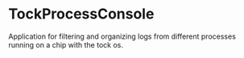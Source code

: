 # TockProcessConsole
Application for filtering and organizing logs from different processes running on a chip with the tock os.

